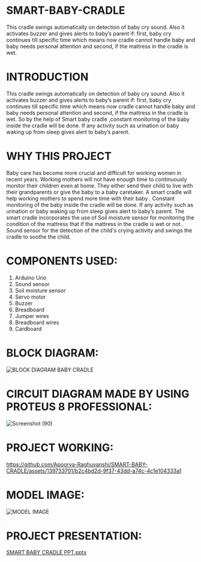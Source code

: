 # SMART-BABY-CRADLE
This cradle swings automatically on detection of baby cry sound. Also it activates buzzer and gives alerts to baby’s parent if: first, baby cry continues till specific time which means now cradle cannot handle baby and baby needs personal attention and  second, if the mattress in the cradle is wet. 

# INTRODUCTION
This cradle swings automatically on detection of baby cry sound. Also it activates buzzer and gives alerts to baby’s parent if:
first, baby cry continues till specific time which means now cradle cannot handle baby and baby needs personal attention and 
second, if the mattress in the cradle is wet.
So by the help of Smart baby cradle ,constant monitoring of the baby inside the cradle will be done. If any activity such as urination or baby waking up from sleep gives alert to baby’s parent.

# WHY THIS PROJECT
Baby care has become more crucial and difficult for working women in recent years. Working mothers will not have enough time to continuously monitor their children even at home. They either send their child to live with their grandparents or give the baby to a baby caretaker. A smart cradle will help working mothers to spend  more time with their baby . 
 Constant monitoring of the baby inside the cradle will be done. If any activity such as urination or baby waking up from sleep gives alert to baby’s parent. 
The smart cradle incorporates the use of Soil moisture sensor for monitoring the condition of the mattress that if the mattress in the cradle is wet or not . 
Sound sensor for the detection of the child's crying activity and swings the cradle to soothe the child.   

# COMPONENTS USED: 
1.	Arduino Uno
2.	Sound sensor
3.	Soil moisture sensor
4.	Servo motor
5.	Buzzer
6.	Breadboard
7.	Jumper wires 
8.	Breadboard wires
9.	Cardboard
# BLOCK DIAGRAM:     
![BLOCK DIAGRAM BABY CRADLE](https://github.com/Apoorva-Raghuvanshi/SMART-BABY-CRADLE/assets/139733701/718224bb-e4dc-4832-830b-b579622424fa)

# CIRCUIT DIAGRAM MADE BY USING PROTEUS 8 PROFESSIONAL:

![Screenshot (90)](https://github.com/Apoorva-Raghuvanshi/SMART-BABY-CRADLE/assets/139733701/d35522bf-b299-4411-9a7c-6d53c1931b6a)

# PROJECT WORKING:
https://github.com/Apoorva-Raghuvanshi/SMART-BABY-CRADLE/assets/139733701/b2c4bd2d-9f37-43dd-a74c-4c1e104333a1

# MODEL IMAGE:
![MODEL IMAGE](https://github.com/Apoorva-Raghuvanshi/SMART-BABY-CRADLE/assets/139733701/34bf108f-71fd-4fd0-bb89-c7f84188401e)



# PROJECT PRESENTATION:
[SMART  BABY CRADLE PPT.pptx](https://github.com/Apoorva-Raghuvanshi/SMART-BABY-CRADLE/files/12076132/SMART.BABY.CRADLE.PPT.pptx)



